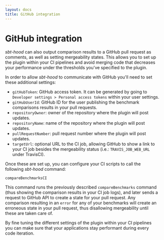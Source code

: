```yaml
---
layout: docs
title: GitHub integration
---
```


# GitHub integration

*sbt-hood* can also output comparison results to a GitHub pull request as comments, as well as
setting mergeability states. This allows you to set up the plugin within your CI pipelines and avoid
merging code that decreases your performance under the thresholds you've specified to the plugin.

In order to allow *sbt-hood* to communicate with GitHub you'll need to set these additional settings:

* `gitHubToken`: GitHub access token. It can be generated by going to `Developer settings > Personal access tokens` within your user settings.
* `gitHubUserId`: GitHub ID for the user publishing the benchmark comparisons results in your pull requests.
* `repositoryOwner`: owner of the repository where the plugin will post updates.
* `repositoryName`: name of the repository where the plugin will post updates.
* `pullRequestNumber`: pull request number where the plugin will post updates.
* `targetUrl`: optional URL to the CI job, allowing GitHub to show a link to your CI job besides the mergeability status (i.e.: `TRAVIS_JOB_WEB_URL` under TravisCI).

Once these are set up, you can configure your CI scripts to call the following *sbt-hood* command:

```
compareBenchmarksCI
```

This command runs the previously described `compareBenchmarks` command (thus showing the comparison
results in your CI job logs), and later sends a request to GitHub API to create a state for your
pull request. Any comparison resulting in an `error` for any of your benchmarks will create an
erroneous state in your pull request, thus disallowing mergeability until these are taken care of.

By fine tuning the different settings of the plugin within your CI pipelines you can make sure that
your applications stay performant during every code iteration.